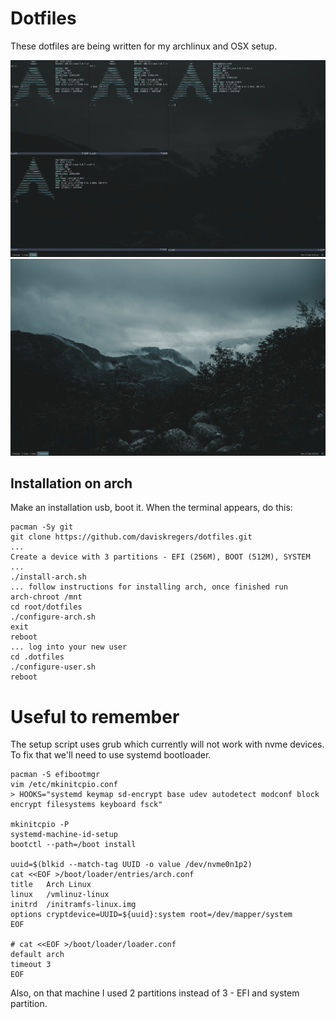 # Dotfiles

These dotfiles are being written for my archlinux and OSX setup.

![1](screenshots/1.png)
![2](screenshots/2.png)

## Installation on arch

Make an installation usb, boot it. When the terminal appears, do this:

```
pacman -Sy git
git clone https://github.com/daviskregers/dotfiles.git
...
Create a device with 3 partitions - EFI (256M), BOOT (512M), SYSTEM
...
./install-arch.sh
... follow instructions for installing arch, once finished run
arch-chroot /mnt
cd root/dotfiles
./configure-arch.sh
exit
reboot
... log into your new user
cd .dotfiles
./configure-user.sh
reboot
```

# Useful to remember

The setup script uses grub which currently will not work with nvme devices.
To fix that we'll need to use systemd bootloader.

```
pacman -S efibootmgr
vim /etc/mkinitcpio.conf
> HOOKS="systemd keymap sd-encrypt base udev autodetect modconf block encrypt filesystems keyboard fsck"

mkinitcpio -P
systemd-machine-id-setup
bootctl --path=/boot install

uuid=$(blkid --match-tag UUID -o value /dev/nvme0n1p2)
cat <<EOF >/boot/loader/entries/arch.conf
title   Arch Linux
linux   /vmlinuz-linux
initrd  /initramfs-linux.img
options cryptdevice=UUID=${uuid}:system root=/dev/mapper/system
EOF

# cat <<EOF >/boot/loader/loader.conf
default arch
timeout 3
EOF
```

Also, on that machine I used 2 partitions instead of 3 - EFI and system partition.
